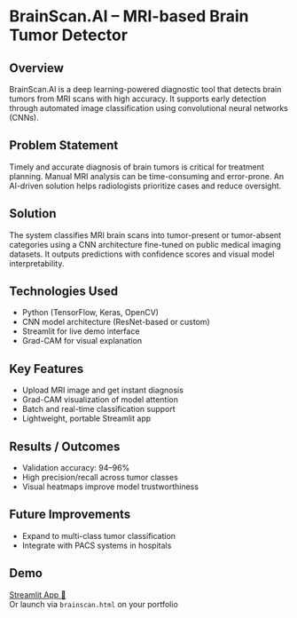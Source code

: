 # BrainScan.AI – MRI-based Brain Tumor Detector

## Overview
BrainScan.AI is a deep learning-powered diagnostic tool that detects brain tumors from MRI scans with high accuracy. It supports early detection through automated image classification using convolutional neural networks (CNNs).

## Problem Statement
Timely and accurate diagnosis of brain tumors is critical for treatment planning. Manual MRI analysis can be time-consuming and error-prone. An AI-driven solution helps radiologists prioritize cases and reduce oversight.

## Solution
The system classifies MRI brain scans into tumor-present or tumor-absent categories using a CNN architecture fine-tuned on public medical imaging datasets. It outputs predictions with confidence scores and visual model interpretability.

## Technologies Used
- Python (TensorFlow, Keras, OpenCV)
- CNN model architecture (ResNet-based or custom)
- Streamlit for live demo interface
- Grad-CAM for visual explanation

## Key Features
- Upload MRI image and get instant diagnosis
- Grad-CAM visualization of model attention
- Batch and real-time classification support
- Lightweight, portable Streamlit app

## Results / Outcomes
- Validation accuracy: 94–96%
- High precision/recall across tumor classes
- Visual heatmaps improve model trustworthiness

## Future Improvements
- Expand to multi-class tumor classification
- Integrate with PACS systems in hospitals

## Demo
[Streamlit App 🔗](#)  
Or launch via `brainscan.html` on your portfolio
